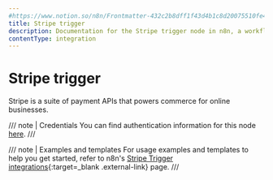 ```yaml
---
#https://www.notion.so/n8n/Frontmatter-432c2b8dff1f43d4b1c8d20075510fe4
title: Stripe trigger
description: Documentation for the Stripe trigger node in n8n, a workflow automation platform. Includes details of operations and configuration, and links to examples and credentials information.
contentType: integration
---
```


# Stripe trigger

Stripe is a suite of payment APIs that powers commerce for online businesses.

/// note | Credentials
You can find authentication information for this node [here](/integrations/builtin/credentials/stripe/).
///

///  note  | Examples and templates
For usage examples and templates to help you get started, refer to n8n's [Stripe Trigger integrations](https://n8n.io/integrations/stripe-trigger/){:target=_blank .external-link} page.
///

